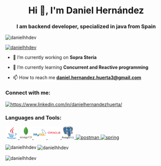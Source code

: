 <h1 align="center">Hi 👋, I'm Daniel Hernández</h1>
<h3 align="center">I am backend developer, specialized in java from Spain</h3>

<p align="left"> <img src="https://komarev.com/ghpvc/?username=danielhhdev&label=Profile%20views&color=0e75b6&style=flat" alt="danielhhdev" /> </p>

<p align="left"> <a href="https://github.com/ryo-ma/github-profile-trophy"><img src="https://github-profile-trophy.vercel.app/?username=danielhhdev" alt="danielhhdev" /></a> </p>

- 🔭 I’m currently working on **Sopra Steria**

- 🌱 I’m currently learning **Concurrent and Reactive programming**

- 📫 How to reach me **daniel.hernandez.huerta3@gmail.com**

<h3 align="left">Connect with me:</h3>
<p align="left">
<a href="https://linkedin.com/in/danielhernandezhuerta/" target="blank"><img align="center" src="https://raw.githubusercontent.com/rahuldkjain/github-profile-readme-generator/master/src/images/icons/Social/linked-in-alt.svg" alt="https://www.linkedin.com/in/danielhernandezhuerta/" height="30" width="40" /></a>
</p>

<h3 align="left">Languages and Tools:</h3>
<p align="left"> <a href="https://www.java.com" target="_blank" rel="noreferrer"> <img src="https://raw.githubusercontent.com/devicons/devicon/master/icons/java/java-original.svg" alt="java" width="40" height="40"/> </a> <a href="https://www.mongodb.com/" target="_blank" rel="noreferrer"> <img src="https://raw.githubusercontent.com/devicons/devicon/master/icons/mongodb/mongodb-original-wordmark.svg" alt="mongodb" width="40" height="40"/> </a> <a href="https://www.mysql.com/" target="_blank" rel="noreferrer"> <img src="https://raw.githubusercontent.com/devicons/devicon/master/icons/mysql/mysql-original-wordmark.svg" alt="mysql" width="40" height="40"/> </a> <a href="https://www.oracle.com/" target="_blank" rel="noreferrer"> <img src="https://raw.githubusercontent.com/devicons/devicon/master/icons/oracle/oracle-original.svg" alt="oracle" width="40" height="40"/> </a> <a href="https://www.postgresql.org" target="_blank" rel="noreferrer"> <img src="https://raw.githubusercontent.com/devicons/devicon/master/icons/postgresql/postgresql-original-wordmark.svg" alt="postgresql" width="40" height="40"/> </a> <a href="https://postman.com" target="_blank" rel="noreferrer"> <img src="https://www.vectorlogo.zone/logos/getpostman/getpostman-icon.svg" alt="postman" width="40" height="40"/> </a> <a href="https://spring.io/" target="_blank" rel="noreferrer"> <img src="https://www.vectorlogo.zone/logos/springio/springio-icon.svg" alt="spring" width="40" height="40"/> </a> </p>

<p><img align="left" src="https://github-readme-stats.vercel.app/api/top-langs?username=danielhhdev&show_icons=true&locale=en&layout=compact" alt="danielhhdev" /></p>

<p>&nbsp;<img align="center" src="https://github-readme-stats.vercel.app/api?username=danielhhdev&show_icons=true&locale=en" alt="danielhhdev" /></p>

<p><img align="center" src="https://github-readme-streak-stats.herokuapp.com/?user=danielhhdev&" alt="danielhhdev" /></p>
